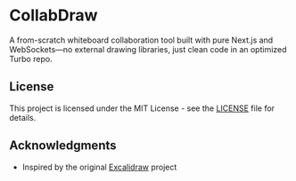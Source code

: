 # CollabDraw

A from-scratch whiteboard collaboration tool built with pure Next.js and WebSockets—no external drawing libraries, just clean code in an optimized Turbo repo.

## License

This project is licensed under the MIT License - see the [LICENSE](LICENSE) file for details.

## Acknowledgments

* Inspired by the original [Excalidraw](https://excalidraw.com/) project
